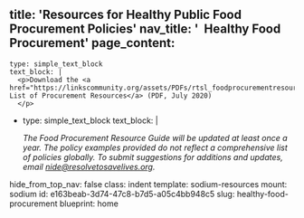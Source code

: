 title: 'Resources for Healthy Public Food Procurement Policies'
nav_title: '&nbsp;&nbsp;Healthy Food Procurement'
page_content:
  -
    type: simple_text_block
    text_block: |
      <p>Download the <a href="https://linkscommunity.org/assets/PDFs/rtsl_foodprocurementresourceguide_final.pdf">Full List of Procurement Resources</a> (PDF, July 2020)
      </p>
  -
    type: simple_text_block
    text_block: |
      <p><em>The Food Procurement      Resource Guide will be updated at least once a year. The policy examples provided <i>do not reflect a comprehensive list of policies globally. </i>To submit suggestions      for additions and updates, email </em><em><a href="mailto:nide@resolvetosavelives.org">nide@resolvetosavelives.org</a>.</em>
      </p>
hide_from_top_nav: false
class: indent
template: sodium-resources
mount: sodium
id: e163beab-3d74-47c8-b7d5-a05c4bb948c5
slug: healthy-food-procurement
blueprint: home
